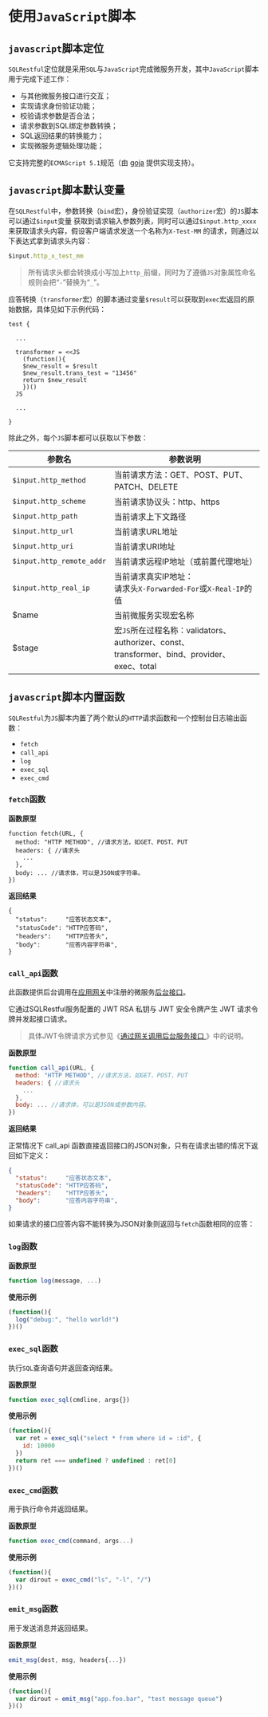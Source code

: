 # 使用`JavaScript`脚本

## `javascript`脚本定位

`SQLRestful`定位就是采用`SQL`与`JavaScript`完成微服务开发，其中`JavaScript`脚本用于完成下述工作：

  - 与其他微服务接口进行交互；
  - 实现请求身份验证功能；
  - 校验请求参数是否合法；
  - 请求参数到SQL绑定参数转换；
  - SQL返回结果的转换能力；
  - 实现微服务逻辑处理功能；

它支持完整的`ECMAScript 5.1`规范（由 [goja](https://github.com/dop251/goja) 提供实现支持）。

## `javascript`脚本默认变量

在`SQLRestful`中，参数转换（`bind`宏），身份验证实现（`authorizer`宏）的`JS`脚本可以通过`$input`变量
获取到请求输入参数列表，同时可以通过`$input.http_xxxx`来获取请求头内容，假设客户端请求发送一个名称为`X-Test-MM`
的请求，则通过以下表达式拿到请求头内容：

```js
$input.http_x_test_mm
```

> 所有请求头都会转换成小写加上`http_`前缀，同时为了遵循`JS`对象属性命名规则会把“`-`”替换为“`_`”。

应答转换（`transformer`宏）的脚本通过变量`$result`可以获取到`exec`宏返回的原始数据，具体见如下示例代码：

```hcl
test {

  ...

  transformer = <<JS
    (function(){
    $new_result = $result
    $new_result.trans_test = "13456"
    return $new_result  
    })()
  JS

  ...

}
```

除此之外，每个`JS`脚本都可以获取以下参数：

| 参数名 | 参数说明 |
| ------ | -------------------------------------- |
| `$input.http_method` | 当前请求方法：GET、POST、PUT、PATCH、DELETE |
| `$input.http_scheme` | 当前请求协议头：http、https |
| `$input.http_path` | 当前请求上下文路径 |
| `$input.http_url` | 当前请求URL地址 |
| `$input.http_uri` | 当前请求URI地址 |
| `$input.http_remote_addr` | 当前请求远程IP地址（或前置代理地址） |
| `$input.http_real_ip` | 当前请求真实IP地址：<br>请求头`X-Forwarded-For`或`X-Real-IP`的值 |
| $name | 当前微服务实现宏名称 |
| $stage | 宏`JS`所在过程名称：validators、authorizer、const、<br>transformer、bind、provider、exec、total |


## `javascript`脚本内置函数


`SQLRestful`为`JS`脚本内置了两个默认的`HTTP`请求函数和一个控制台日志输出函数：

  - `fetch`
  - `call_api`
  - `log`
  - `exec_sql`
  - `exec_cmd`

### `fetch`函数

**函数原型**

```
function fetch(URL, {
  method: "HTTP METHOD", //请求方法，如GET、POST、PUT
  headers: { //请求头
    ...
  },
  body: ... //请求体，可以是JSON或字符串。
})
```

**返回结果**

```
{
  "status":     "应答状态文本",
  "statusCode": "HTTP应答码",
  "headers":    "HTTP应答头",
  "body":       "应答内容字符串",
}
```


### `call_api`函数

此函数提供后台调用在[应用网关](https://snz1.cn/k8s/javadoc/appgateway/2.%E7%94%A8%E6%88%B7%E6%89%8B%E5%86%8C/ExpSvc.html)中注册的微服务[后台接口](https://snz1.cn/k8s/javadoc/appgateway/2.用户手册/ExpSvc.html#认证模式说明)。

它通过SQLRestful服务配置的 JWT RSA 私钥与 JWT 安全令牌产生 JWT 请求令牌并发起接口请求。

> 具体JWT令牌请求方式参见《[通过网关调用后台服务接口
](https://snz1.cn/k8s/javadoc/appgateway/2.%E7%94%A8%E6%88%B7%E6%89%8B%E5%86%8C/CallApi.html)》中的说明。

**函数原型**

```js
function call_api(URL, {
  method: "HTTP METHOD", //请求方法，如GET、POST、PUT
  headers: { //请求头
    ...
  },
  body: ... //请求体，可以是JSON或参数内容。
})
```

**返回结果**

正常情况下 call_api 函数直接返回接口的JSON对象，只有在请求出错的情况下返回如下定义：


```json
{
  "status":     "应答状态文本",
  "statusCode": "HTTP应答码",
  "headers":    "HTTP应答头",
  "body":       "应答内容字符串",
}
```

如果请求的接口应答内容不能转换为JSON对象则返回与`fetch`函数相同的应答：

### `log`函数


**函数原型**

```js
function log(message, ...)
```

**使用示例**

```js
(function(){
  log("debug:", "hello world!")
})()
```

### `exec_sql`函数

执行`SQL`查询语句并返回查询结果。

**函数原型**

```js
function exec_sql(cmdline, args{})
```


**使用示例**

```js
(function(){
  var ret = exec_sql("select * from where id = :id", {
    id: 10000
  })
  return ret === undefined ? undefined : ret[0]
})()
```

### `exec_cmd`函数

用于执行命令并返回结果。

**函数原型**

```js
function exec_cmd(command, args...)
```

**使用示例**

```js
(function(){
  var dirout = exec_cmd("ls", "-l", "/")
})()
```

### `emit_msg`函数

用于发送消息并返回结果。

**函数原型**

```js
emit_msg(dest, msg, headers{...})
```

**使用示例**

```js
(function(){
  var dirout = emit_msg("app.foo.bar", "test message queue")
})()
```
